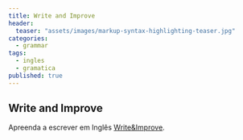 ```yaml
---
title: Write and Improve
header:
  teaser: "assets/images/markup-syntax-highlighting-teaser.jpg"
categories:
  - grammar
tags:
  - ingles
  - gramatica
published: true
---
```

## Write and Improve

Apreenda a escrever em Inglês [Write&Improve](https://writeandimprove.com/).
